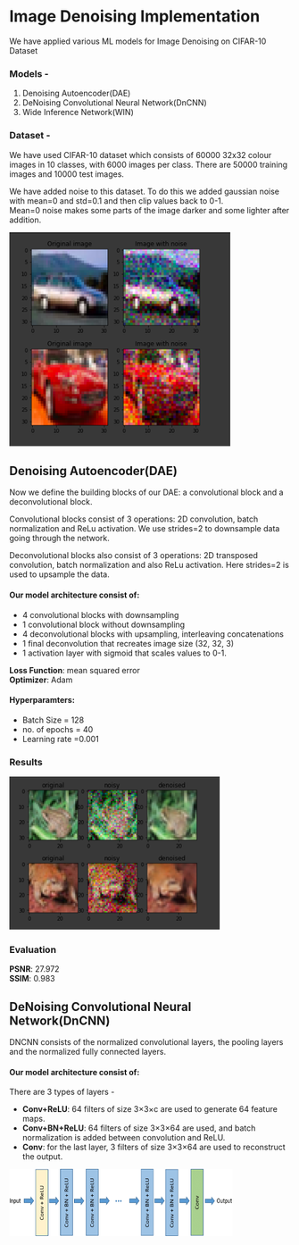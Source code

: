 # Image Denoising Implementation
We have applied various ML models for Image Denoising on CIFAR-10 Dataset

### Models -
1. Denoising Autoencoder(DAE)
1. DeNoising Convolutional Neural Network(DnCNN)
1. Wide Inference Network(WIN)

### Dataset -
We have used CIFAR-10 dataset which consists of 60000 32x32 colour images in 10 classes, with 6000 images per class. There are 50000 training images and 10000 test images.

We have added noise to this dataset.
To do this we added gaussian noise with mean=0 and std=0.1 and then clip values back to 0-1.</br>
Mean=0 noise makes some parts of the image darker and some lighter after addition.

![GitHub Logo](/images/noisy_image.png)

## Denoising Autoencoder(DAE)
Now we define the building blocks of our DAE: a convolutional block and a deconvolutional block.</br>

Convolutional blocks consist of 3 operations: 2D convolution, batch normalization and ReLu activation. We use strides=2 to downsample data going through the network.</br>

Deconvolutional blocks also consist of 3 operations: 2D transposed convolution, batch normalization and also ReLu activation. Here strides=2 is used to upsample the data.

#### Our model architecture consist of:

* 4 convolutional blocks with downsampling
* 1 convolutional block without downsampling
* 4 deconvolutional blocks with upsampling, interleaving concatenations
* 1 final deconvolution that recreates image size (32, 32, 3)
* 1 activation layer with sigmoid that scales values to 0-1.

**Loss Function**: mean squared error</br>
**Optimizer**: Adam

#### Hyperparamters:
* Batch Size = 128
* no. of epochs = 40
* Learning rate =0.001

### Results
![GitHub Logo](/images/result1.png)

### Evaluation
**PSNR**: 27.972 </br>
**SSIM**: 0.983

## DeNoising Convolutional Neural Network(DnCNN)
DNCNN consists of the normalized convolutional layers, the pooling layers and the normalized fully connected layers.

#### Our model architecture consist of:
There are 3 types of layers -
* **Conv+ReLU**: 64 filters of size 3×3×c are used to generate 64 feature maps.
* **Conv+BN+ReLU**: 64 filters of size 3×3×64 are used, and batch normalization is added between convolution and ReLU.
* **Conv**: for the last layer, 3 filters of size 3×3×64 are used to reconstruct the output.

<img src="/images/dncnn_archi.png" width="400" height="120" align="middle"/>
